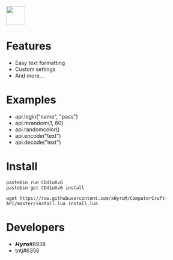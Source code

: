 <img src="https://upload.hicoria.com/files/Gsp97ZHy.PNG" style="height: 50px">

# Features
* Easy text formatting
* Custom settings
* And more...

# Examples
* api.login("name", "pass")
* api.mrandom(1, 60)
* api.randomcolor()
* api.encode("text")
* api.decode("text")

# Install
```
pastebin run CDd1uXv6
pastebin get CDd1uXv6 install

wget https://raw.githubusercontent.com/xHyroM/ComputerCraft-API/master/install.lua install.lua
```

# Developers
* 𝙃𝙮𝙧𝙤#8938
* tntj#6356
